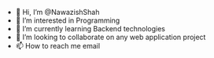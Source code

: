- 👋 Hi, I’m @NawazishShah
- 👀 I’m interested in Programming
- 🌱 I’m currently learning Backend technologies
- 💞️ I’m looking to collaborate on any web application project
- 📫 How to reach me email

<!---
NawazishShah/NawazishShah is a ✨ special ✨ repository because its `README.md` (this file) appears on your GitHub profile.
You can click the Preview link to take a look at your changes.
--->
